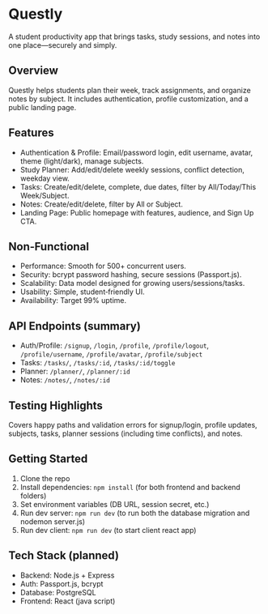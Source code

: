 # Questly

A student productivity app that brings tasks, study sessions, and notes into one place—securely and simply.

## Overview
Questly helps students plan their week, track assignments, and organize notes by subject. It includes authentication, profile customization, and a public landing page.

## Features
- Authentication & Profile: Email/password login, edit username, avatar, theme (light/dark), manage subjects.
- Study Planner: Add/edit/delete weekly sessions, conflict detection, weekday view.
- Tasks: Create/edit/delete, complete, due dates, filter by All/Today/This Week/Subject.
- Notes: Create/edit/delete, filter by All or Subject.
- Landing Page: Public homepage with features, audience, and Sign Up CTA.

## Non‑Functional
- Performance: Smooth for 500+ concurrent users.
- Security: bcrypt password hashing, secure sessions (Passport.js).
- Scalability: Data model designed for growing users/sessions/tasks.
- Usability: Simple, student‑friendly UI.
- Availability: Target 99% uptime.

## API Endpoints (summary)
- Auth/Profile: `/signup`, `/login`, `/profile`, `/profile/logout`, `/profile/username`, `/profile/avatar`, `/profile/subject`
- Tasks: `/tasks/`, `/tasks/:id`, `/tasks/:id/toggle`
- Planner: `/planner/`, `/planner/:id`
- Notes: `/notes/`, `/notes/:id`

## Testing Highlights
Covers happy paths and validation errors for signup/login, profile updates, subjects, tasks, planner sessions (including time conflicts), and notes.

## Getting Started
1. Clone the repo
2. Install dependencies: `npm install` (for both frontend and backend folders)
3. Set environment variables (DB URL, session secret, etc.)
4. Run dev server: `npm run dev` (to run both the database migration and nodemon server.js)
5. Run dev client: `npm run dev` (to start client react app)

## Tech Stack (planned)
- Backend: Node.js + Express
- Auth: Passport.js, bcrypt
- Database: PostgreSQL
- Frontend: React (java script)
